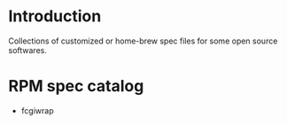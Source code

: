 Introduction
============

Collections of customized or home-brew spec files for some open source
softwares.

RPM spec catalog
================

* fcgiwrap
